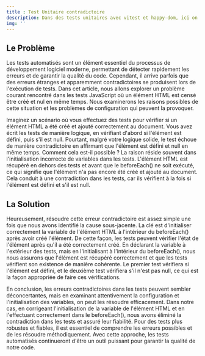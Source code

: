 ```yaml
---
title : Test Unitaire contradictoire
description: Dans des tests unitaires avec vitest et happy-dom, ici on se retrouve a avoir un element HTML à la fois define et NULL, convenons en, c'est un peu casse pied!
img: ''
---
```



## Le Problème

Les tests automatisés sont un élément essentiel du processus de développement logiciel moderne, permettant de détecter rapidement les erreurs et de garantir la qualité du code. Cependant, il arrive parfois que des erreurs étranges et apparemment contradictoires se produisent lors de l'exécution de tests. Dans cet article, nous allons explorer un problème courant rencontré dans les tests JavaScript où un élément HTML est censé être créé et nul en même temps. Nous examinerons les raisons possibles de cette situation et les problèmes de configuration qui peuvent la provoquer.   
   
Imaginez un scénario où vous effectuez des tests pour vérifier si un élément HTML a été créé et ajouté correctement au document. Vous avez écrit les tests de manière logique, en vérifiant d'abord si l'élément est défini, puis s'il est null. Pourtant, malgré votre logique solide, le test échoue de manière contradictoire en affirmant que l'élément est défini et null en même temps. Comment cela est-il possible ? La raison réside souvent dans l'initialisation incorrecte de variables dans les tests. L'élément HTML est récupéré en dehors des tests et avant que le beforeEach() ne soit exécuté, ce qui signifie que l'élément n'a pas encore été créé et ajouté au document. Cela conduit à une contradiction dans les tests, car ils vérifient à la fois si l'élément est défini et s'il est null.

## La Solution

Heureusement, résoudre cette erreur contradictoire est assez simple une fois que nous avons identifié la cause sous-jacente. La clé est d'initialiser correctement la variable de l'élément HTML à l'intérieur du beforeEach() après avoir créé l'élément. De cette façon, les tests peuvent vérifier l'état de l'élément après qu'il a été correctement créé. En déclarant la variable à l'extérieur des tests, mais en l'initialisant à l'intérieur du beforeEach(), nous nous assurons que l'élément est récupéré correctement et que les tests vérifient son existence de manière cohérente. Le premier test vérifiera si l'élément est défini, et le deuxième test vérifiera s'il n'est pas null, ce qui est la façon appropriée de faire ces vérifications.   
   
En conclusion, les erreurs contradictoires dans les tests peuvent sembler déconcertantes, mais en examinant attentivement la configuration et l'initialisation des variables, on peut les résoudre efficacement. Dans notre cas, en corrigeant l'initialisation de la variable de l'élément HTML et en l'effectuant correctement dans le beforeEach(), nous avons éliminé la contradiction dans les tests et assuré leur fiabilité. Pour des tests plus robustes et fiables, il est essentiel de comprendre les erreurs possibles et de les résoudre méthodiquement. Avec cette approche, les tests automatisés continueront d'être un outil puissant pour garantir la qualité de notre code.   
   
